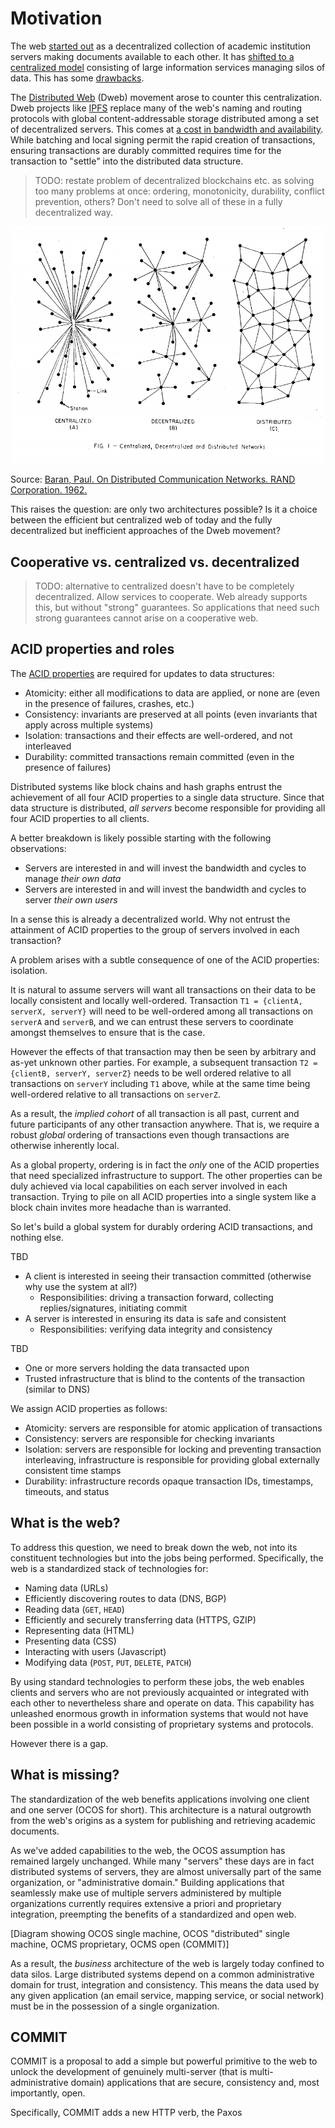 # Motivation

The web [started out](https://webfoundation.org/about/vision/history-of-the-web/) as a decentralized collection of academic institution servers making documents available to each other. It has [shifted to a centralized model](https://hackernoon.com/the-evolution-of-the-internet-from-decentralized-to-centralized-3e2fa65898f5) consisting of large information services managing silos of data. This has some [drawbacks](https://bdtechtalks.com/2017/10/27/why-does-the-centralized-internet-suck/).

The [Distributed Web](https://hacks.mozilla.org/category/dweb/) (Dweb) movement arose to counter this centralization. Dweb projects like [IPFS](https://ipfs.io/) replace many of the web's naming and routing protocols with global content-addressable storage distributed among a set of decentralized servers. This comes at [a cost in bandwidth and availability](https://hackernoon.com/ipfs-a-complete-analysis-of-the-distributed-web-6465ff029b9b). While batching and local signing permit the rapid creation of transactions, ensuring transactions are durably committed requires time for the transaction to "settle" into the distributed data structure.

> TODO: restate problem of decentralized blockchains etc. as solving too many problems at once: ordering, monotonicity, durability, conflict prevention, others? Don't need to solve all of these in a fully decentralized way.

![centralized, decentralized and distributed networks](images/networks.png)

Source: [Baran, Paul. On Distributed Communication Networks. RAND Corporation. 1962.](http://pages.cs.wisc.edu/~akella/CS740/F08/740-Papers/Bar64.pdf)

This raises the question: are only two architectures possible? Is it a choice between the efficient but centralized web of today and the fully decentralized but inefficient approaches of the Dweb movement?

## Cooperative vs. centralized vs. decentralized

> TODO: alternative to centralized doesn't have to be completely decentralized. Allow services to cooperate. Web already supports this, but without "strong" guarantees. So applications that need such strong guarantees cannot arise on a cooperative web.

## ACID properties and roles

The [ACID properties](https://en.wikipedia.org/wiki/ACID) are required for updates to data structures:

 * Atomicity: either all modifications to data are applied, or none are (even in the presence of failures, crashes, etc.)
 * Consistency: invariants are preserved at all points (even invariants that apply across multiple systems)
 * Isolation: transactions and their effects are well-ordered, and not interleaved
 * Durability: committed transactions remain committed (even in the presence of failures)

Distributed systems like block chains and hash graphs entrust the achievement of all four ACID properties to a single data structure. Since that data structure is distributed, _all servers_ become responsible for providing all four ACID properties to all clients.

A better breakdown is likely possible starting with the following observations:

 * Servers are interested in and will invest the bandwidth and cycles to manage _their own data_
 * Servers are interested in and will invest the bandwidth and cycles to server _their own users_

In a sense this is already a decentralized world. Why not entrust the attainment of ACID properties to the group of servers involved in each transaction?

A problem arises with a subtle consequence of one of the ACID properties: isolation.

It is natural to assume servers will want all transactions on their data to be locally consistent and locally well-ordered. Transaction `T1 = {clientA, serverX, serverY}` will need to be well-ordered among all transactions on `serverA` and `serverB`, and we can entrust these servers to coordinate amongst themselves to ensure that is the case.

However the effects of that transaction may then be seen by arbitrary and as-yet unknown other parties. For example, a subsequent transaction `T2 = {clientB, serverY, serverZ}` needs to be well ordered relative to all transactions on `serverY` including `T1` above, while at the same time being well-ordered relative to all transactions on `serverZ`.

As a result, the _implied cohort_ of all transaction is all past, current and future participants of any other transaction anywhere. That is, we require a robust _global_ ordering of transactions even though transactions are otherwise inherently local.

As a global property, ordering is in fact the _only_ one of the ACID properties that need specialized infrastructure to support. The other properties can be duly achieved via local capabilities on each server involved in each transaction. Trying to pile on all ACID properties into a single system like a block chain invites more headache than is warranted.

So let's build a global system for durably ordering ACID transactions, and nothing else.



TBD

 * A client is interested in seeing their transaction committed (otherwise why use the system at all?)
   * Responsibilities: driving a transaction forward, collecting replies/signatures, initiating commit
 * A server is interested in ensuring its data is safe and consistent
   * Responsibilities: verifying data integrity and consistency

TBD
 * One or more servers holding the data transacted upon
 * Trusted infrastructure that is blind to the contents of the transaction (similar to DNS)

We assign ACID properties as follows:

 * Atomicity: servers are responsible for atomic application of transactions
 * Consistency: servers are responsible for checking invariants
 * Isolation: servers are responsible for locking and preventing transaction interleaving, infrastructure is responsible for providing global externally consistent time stamps
 * Durability: infrastructure records opaque transaction IDs, timestamps, timeouts, and status


## What is the web?

To address this question, we need to break down the web, not into its constituent technologies but into the jobs being performed. Specifically, the web is a standardized stack of technologies for:

 * Naming data (URLs)
 * Efficiently discovering routes to data (DNS, BGP)
 * Reading data (`GET`, `HEAD`)
 * Efficiently and securely transferring data (HTTPS, GZIP)
 * Representing data (HTML)
 * Presenting data (CSS)
 * Interacting with users (Javascript)
 * Modifying data (`POST`, `PUT`, `DELETE`, `PATCH`)

By using standard technologies to perform these jobs, the web enables clients and servers who are not previously acquainted or integrated with each other to nevertheless share and operate on data. This capability has unleashed enormous growth in information systems that would not have been possible in a world consisting of proprietary systems and protocols.

However there is a gap.

## What is missing?

The standardization of the web benefits applications involving one client and one server (OCOS for short). This architecture is a natural outgrowth from the web's origins as a system for publishing and retrieving academic documents.

As we've added capabilities to the web, the OCOS assumption has remained largely unchanged. While many "servers" these days are in fact distributed systems of servers, they are almost universally part of the same organization, or "administrative domain." Building applications that seamlessly make use of multiple servers administered by multiple organizations currently requires extensive a priori and proprietary integration, preempting the benefits of a standardized and open web.

[Diagram showing OCOS single machine, OCOS "distributed" single machine, OCMS proprietary, OCMS open (COMMIT)]

As a result, the _business_ architecture of the web is largely today confined to data silos. Large distributed systems depend on a common administrative domain for trust, integration and consistency. This means the data used by any given application (an email service, mapping service, or social network) must be in the possession of a single organization. 

## COMMIT

COMMIT is a proposal to add a simple but powerful primitive to the web to unlock the development of genuinely multi-server (that is multi-administrative domain) applications that are secure, consistency and, most importantly, open.

Specifically, COMMIT adds a new HTTP verb, the Paxos 
